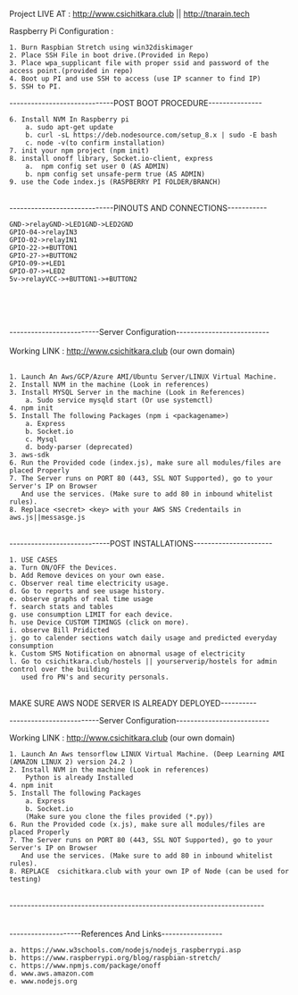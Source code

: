 Project LIVE AT : http://www.csichitkara.club || http://tnarain.tech


Raspberry Pi Configuration : 
```	
1. Burn Raspbian Stretch using win32diskimager
2. Place SSH File in boot drive.(Provided in Repo)
3. Place wpa_supplicant file with proper ssid and password of the access point.(provided in repo)
4. Boot up PI and use SSH to access (use IP scanner to find IP)
5. SSH to PI.
```
-----------------------------POST BOOT PROCEDURE---------------	<br>
```	
6. Install NVM In Raspberry pi	
	a. sudo apt-get update
	b. curl -sL https://deb.nodesource.com/setup_8.x | sudo -E bash 
	c. node -v(to confirm installation)
7. init your npm project (npm init)	
8. install onoff library, Socket.io-client, express
	a.  npm config set user 0 (AS ADMIN)
	b. npm config set unsafe-perm true (AS ADMIN)
9. use the Code index.js (RASPBERRY PI FOLDER/BRANCH)
```
<br>
-----------------------------PINOUTS AND CONNECTIONS-----------<br>

	GND->relayGND->LED1GND->LED2GND
	GPIO-04->relayIN3
	GPIO-02->relayIN1
	GPIO-22->+BUTTON1
	GPIO-27->+BUTTON2
	GPIO-09->+LED1
	GPIO-07->+LED2
	5v->relayVCC->+BUTTON1->+BUTTON2

<br>
<br>
<br>


-------------------------Server Configuration--------------------------<br>
<br>
Working LINK : http://www.csichitkara.club (our own domain)<br>
<br>
```
1. Launch An Aws/GCP/Azure AMI/Ubuntu Server/LINUX Virtual Machine.
2. Install NVM in the machine (Look in references)
3. Install MYSQL Server in the machine (Look in References)
	a. Sudo service mysqld start (Or use systemctl)
4. npm init
5. Install The following Packages (npm i <packagename>)
	a. Express 
	b. Socket.io
	c. Mysql
	d. body-parser (deprecated)
3. aws-sdk
6. Run the Provided code (index.js), make sure all modules/files are placed Properly
7. The Server runs on PORT 80 (443, SSL NOT Supported), go to your Server's IP on Browser
   And use the services. (Make sure to add 80 in inbound whitelist rules).
8. Replace <secret> <key> with your AWS SNS Credentails in aws.js||messasge.js
```
<br>
----------------------------POST INSTALLATIONS----------------------
<br>

	1. USE CASES
	a. Turn ON/OFF the Devices.
	b. Add Remove devices on your own ease.
	c. Observer real time electricity usage.
	d. Go to reports and see usage history.
	e. observe graphs of real time usage
	f. search stats and tables
	g. use consumption LIMIT for each device.
	h. use Device CUSTOM TIMINGS (click on more).
	i. observe Bill Pridicted
	j. go to calender sections watch daily usage and predicted everyday consumption
	k. Custom SMS Notification on abnormal usage of electricity
	l. Go to csichitkara.club/hostels || yourserverip/hostels for admin control over the building
	   used fro PN's and security personals.
	   
 <br>
 MAKE SURE AWS NODE SERVER IS ALREADY DEPLOYED----------<br>


-------------------------Server Configuration--------------------------<br>

Working LINK : http://www.csichitkara.club (our own domain)<br>
```
1. Launch An Aws tensorflow LINUX Virtual Machine. (Deep Learning AMI (AMAZON LINUX 2) version 24.2 )
2. Install NVM in the machine (Look in references)
	Python is already Installed
4. npm init
5. Install The following Packages
	a. Express 
	b. Socket.io
	(Make sure you clone the files provided (*.py))
6. Run the Provided code (x.js), make sure all modules/files are placed Properly
7. The Server runs on PORT 80 (443, SSL NOT Supported), go to your Server's IP on Browser
   And use the services. (Make sure to add 80 in inbound whitelist rules).
8. REPLACE  csichitkara.club with your own IP of Node (can be used for testing)
````
<br>
-----------------------------------------------------------------------<br>


<br>
<br>
--------------------References And Links-----------------<br>

	a. https://www.w3schools.com/nodejs/nodejs_raspberrypi.asp
	b. https://www.raspberrypi.org/blog/raspbian-stretch/
	c. https://www.npmjs.com/package/onoff
	d. www.aws.amazon.com
	e. www.nodejs.org

<br>
